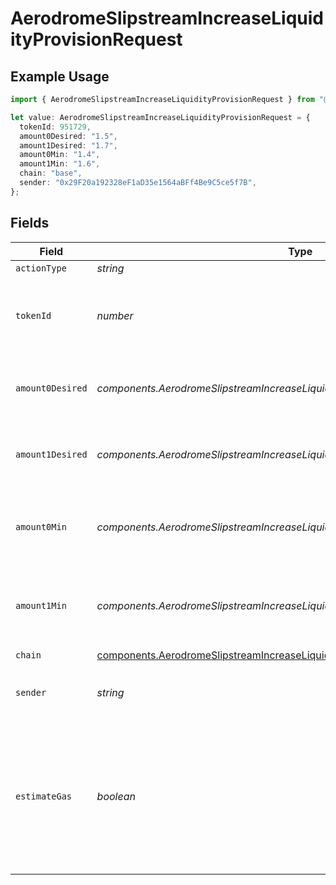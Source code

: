 # AerodromeSlipstreamIncreaseLiquidityProvisionRequest

## Example Usage

```typescript
import { AerodromeSlipstreamIncreaseLiquidityProvisionRequest } from "@compass-labs/api-sdk/models/components";

let value: AerodromeSlipstreamIncreaseLiquidityProvisionRequest = {
  tokenId: 951729,
  amount0Desired: "1.5",
  amount1Desired: "1.7",
  amount0Min: "1.4",
  amount1Min: "1.6",
  chain: "base",
  sender: "0x29F20a192328eF1aD35e1564aBFf4Be9C5ce5f7B",
};
```

## Fields

| Field                                                                                                                                                        | Type                                                                                                                                                         | Required                                                                                                                                                     | Description                                                                                                                                                  | Example                                                                                                                                                      |
| ------------------------------------------------------------------------------------------------------------------------------------------------------------ | ------------------------------------------------------------------------------------------------------------------------------------------------------------ | ------------------------------------------------------------------------------------------------------------------------------------------------------------ | ------------------------------------------------------------------------------------------------------------------------------------------------------------ | ------------------------------------------------------------------------------------------------------------------------------------------------------------ |
| `actionType`                                                                                                                                                 | *string*                                                                                                                                                     | :heavy_minus_sign:                                                                                                                                           | N/A                                                                                                                                                          |                                                                                                                                                              |
| `tokenId`                                                                                                                                                    | *number*                                                                                                                                                     | :heavy_check_mark:                                                                                                                                           | Token ID of the NFT representing the liquidity provisioned position.                                                                                         |                                                                                                                                                              |
| `amount0Desired`                                                                                                                                             | *components.AerodromeSlipstreamIncreaseLiquidityProvisionRequestAmount0Desired*                                                                              | :heavy_check_mark:                                                                                                                                           | The desired amount of the first token to deposit                                                                                                             | 1.5                                                                                                                                                          |
| `amount1Desired`                                                                                                                                             | *components.AerodromeSlipstreamIncreaseLiquidityProvisionRequestAmount1Desired*                                                                              | :heavy_check_mark:                                                                                                                                           | The desired amount of the second token to deposit                                                                                                            | 1.7                                                                                                                                                          |
| `amount0Min`                                                                                                                                                 | *components.AerodromeSlipstreamIncreaseLiquidityProvisionRequestAmount0Min*                                                                                  | :heavy_check_mark:                                                                                                                                           | The minimum amount of the first token to deposit                                                                                                             | 1.4                                                                                                                                                          |
| `amount1Min`                                                                                                                                                 | *components.AerodromeSlipstreamIncreaseLiquidityProvisionRequestAmount1Min*                                                                                  | :heavy_check_mark:                                                                                                                                           | The minimum amount of the second token to deposit                                                                                                            | 1.6                                                                                                                                                          |
| `chain`                                                                                                                                                      | [components.AerodromeSlipstreamIncreaseLiquidityProvisionRequestChain](../../models/components/aerodromeslipstreamincreaseliquidityprovisionrequestchain.md) | :heavy_check_mark:                                                                                                                                           | N/A                                                                                                                                                          |                                                                                                                                                              |
| `sender`                                                                                                                                                     | *string*                                                                                                                                                     | :heavy_check_mark:                                                                                                                                           | The address of the transaction sender.                                                                                                                       | 0x29F20a192328eF1aD35e1564aBFf4Be9C5ce5f7B                                                                                                                   |
| `estimateGas`                                                                                                                                                | *boolean*                                                                                                                                                    | :heavy_minus_sign:                                                                                                                                           | Determines whether to estimate gas costs for transactions, also verifying that the transaction can be successfully executed.                                 |                                                                                                                                                              |